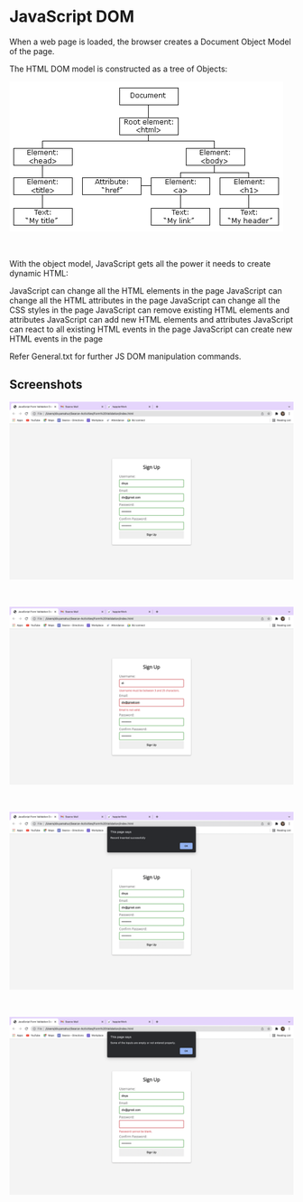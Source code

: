 # JavaScript DOM 

When a web page is loaded, the browser creates a Document Object Model of the page.

The HTML DOM model is constructed as a tree of Objects:

![The HTML DOM Tree of Objects](./res/1.gif)

<br>

With the object model, JavaScript gets all the power it needs to create dynamic HTML:

JavaScript can change all the HTML elements in the page
JavaScript can change all the HTML attributes in the page
JavaScript can change all the CSS styles in the page
JavaScript can remove existing HTML elements and attributes
JavaScript can add new HTML elements and attributes
JavaScript can react to all existing HTML events in the page
JavaScript can create new HTML events in the page

Refer General.txt for further JS DOM manipulation commands.

## Screenshots

![Working - 2](./res/2.png)

<br>

![Working - 3](./res/3.png)

<br>

![Working - 4](./res/4.png)

<br>

![Working - 5](./res/5.png)
